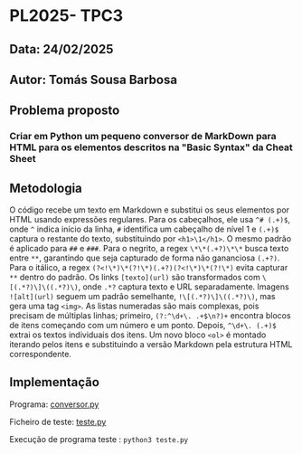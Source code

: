 # **PL2025- TPC3**

## **Data:** 24/02/2025 

## **Autor:** Tomás Sousa Barbosa

## **Problema proposto**

### Criar em Python um pequeno conversor de MarkDown para HTML para os elementos descritos na "Basic Syntax" da Cheat Sheet

## Metodologia

O código recebe um texto em Markdown e substitui os seus elementos por HTML usando expressões regulares.
Para os cabeçalhos, ele usa `^# (.+)$`, onde `^` indica início da linha, `#` identifica um cabeçalho de nível 1 e `(.+)$` captura o restante do texto, substituindo por `<h1>\1</h1>`. 
O mesmo padrão é aplicado para `##` e `###`. 
Para o negrito, a regex `\*\*(.+?)\*\*` busca texto entre `**`, garantindo que seja capturado de forma não gananciosa `(.+?)`. 
Para o itálico, a regex `(?<!\*)\*(?!\*)(.+?)(?<!\*)\*(?!\*)` evita capturar `**` dentro do padrão. 
Os links `[texto](url)` são transformados com `\[(.*?)\]\((.*?)\)`, onde `.*?` captura texto e URL separadamente. 
Imagens `![alt](url)` seguem um padrão semelhante, `!\[(.*?)\]\((.*?)\)`, mas gera uma tag `<img>`. 
As listas numeradas são mais complexas, pois precisam de múltiplas linhas; primeiro, `(?:^\d+\. .+$\n?)+` encontra blocos de itens começando com um número e um ponto. 
Depois, `^\d+\. (.+)$` extrai os textos individuais dos itens. Um novo bloco `<ol>` é montado iterando pelos itens e substituindo a versão Markdown pela estrutura HTML correspondente.

## **Implementação**
 
Programa: [conversor.py](https://github.com/a104532/PL2025-A104532/blob/main/TPC3/conversor.py)

Ficheiro de teste: [teste.py](https://github.com/a104532/PL2025-A104532/blob/main/TPC3/teste.py)

Execução de programa teste : `python3 teste.py`


